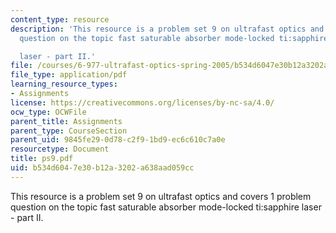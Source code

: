 ```yaml
---
content_type: resource
description: 'This resource is a problem set 9 on ultrafast optics and covers 1 problem
  question on the topic fast saturable absorber mode-locked ti:sapphire

  laser - part II.'
file: /courses/6-977-ultrafast-optics-spring-2005/b534d6047e30b12a3202a638aad059cc_ps9.pdf
file_type: application/pdf
learning_resource_types:
- Assignments
license: https://creativecommons.org/licenses/by-nc-sa/4.0/
ocw_type: OCWFile
parent_title: Assignments
parent_type: CourseSection
parent_uid: 9845fe29-0d78-c2f9-1bd9-ec6c610c7a0e
resourcetype: Document
title: ps9.pdf
uid: b534d604-7e30-b12a-3202-a638aad059cc
---
```

This resource is a problem set 9 on ultrafast optics and covers 1 problem question on the topic fast saturable absorber mode-locked ti:sapphire
laser - part II.